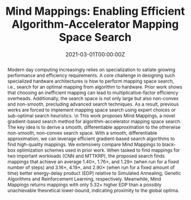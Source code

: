---
title: "Mind Mappings: Enabling Efficient Algorithm-Accelerator Mapping Space Search "

# Authors
# If you created a profile for a user (e.g. the default `admin` user), write the username (folder name) here 
# and it will be replaced with their full name and linked to their profile.
authors:
- admin
- Po-An Tsai
- Sitao Huang
- Vikas Chandra
- Angshuman Parashar
- Christopher W Fletcher

# Author notes (optional)
# author_notes:
# - "Equal contribution"
# - "Equal contribution"

date: "2021-03-01T00:00:00Z"
doi: "https://doi.org/10.1145/3445814.3446762"

# Schedule page publish date (NOT publication's date).
# publishDate: "2021-03-01T00:00:00Z"

# Order that this section appears on the page.
weight: 1

# Publication type.
# Legend: 0 = Uncategorized; 1 = Conference paper; 2 = Journal article;
# 3 = Preprint / Working Paper; 4 = Report; 5 = Book; 6 = Book section;
# 7 = Thesis; 8 = Patent
publication_types: ["1"]

# Publication name and optional abbreviated publication name.
publication: In ASPLOS 21
publication_short: In *ASPLOS'21*

abstract:  Modern day computing increasingly relies on specialization to satiate growing performance and efficiency requirements. A core challenge in designing such specialized hardware architectures is how to perform mapping space search, i.e., search for an optimal mapping from algorithm to hardware. Prior work shows that choosing an inefficient mapping can lead to multiplicative-factor efficiency overheads. Additionally, the search space is not only large  but also non-convex and non-smooth, precluding advanced search techniques. As a result, previous works are forced to implement mapping space search using expert choices or sub-optimal search heuristics. \n This work proposes Mind Mappings, a novel gradient-based search method for algorithm-accelerator mapping space search. The key idea is to derive a smooth, differentiable approximation to the otherwise non-smooth, non-convex search space. With a smooth, differentiable approximation, we can leverage efficient gradient-based search algorithms to find high-quality mappings. We extensively compare Mind Mappings to black-box optimization schemes used in prior work. When tasked to find mappings for two important workloads (CNN and MTTKRP), the proposed search finds mappings that achieve an average 1.40×, 1.76×, and 1.29× (when run for a fixed number of steps) and 3.16×, 4.19×, and 2.90× (when run for a fixed amount of time) better energy-delay product (EDP) relative to Simulated Annealing, Genetic Algorithms and Reinforcement Learning, respectively. Meanwhile, Mind Mappings returns mappings with only 5.32× higher EDP than a possibly unachievable theoretical lower-bound, indicating proximity to the global optima.

# Summary. An optional shortened abstract.
summary: Mind Mappings is a novel framework that enables first-order optimization with gradient descent for mapping space search, a core challenge in deploying efficient programmable accelerators.

tags: []

# Display this page in the Featured widget?
featured: true

# Custom links (uncomment lines below)
# links:
# - name: Custom Link
#   url: http://example.org

url_pdf: 'media/Mind_Mappings_ASPLOS2021_CR.pdf'
url_code: ''
url_dataset: ''
url_poster: ''
url_project: ''
url_slides: ''
url_source: ''
url_video: ''

# Featured image
# To use, add an image named `featured.jpg/png` to your page's folder. 
image:
  caption: 'Mind Mappings Framework'
  focal_point: ""
  preview_only: false

# Associated Projects (optional).
#   Associate this publication with one or more of your projects.
#   Simply enter your project's folder or file name without extension.
#   E.g. `internal-project` references `content/project/internal-project/index.md`.
#   Otherwise, set `projects: []`.
# projects:
# - example

# Slides (optional).
#   Associate this publication with Markdown slides.
#   Simply enter your slide deck's filename without extension.
#   E.g. `slides: "example"` references `content/slides/example/index.md`.
#   Otherwise, set `slides: ""`.
# slides: example
---